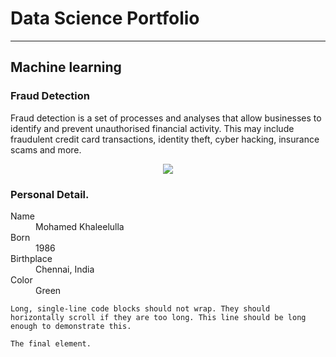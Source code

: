 # Data Science Portfolio

---

## Machine learning

### Fraud Detection

Fraud detection is a set of processes and analyses that allow businesses to identify and prevent unauthorised financial activity. This may include fraudulent credit card transactions, identity theft, cyber hacking, insurance scams and more.


<center><img src="images/fraud_detection.jpg"/></center>

### Personal Detail.

<dl>
<dt>Name</dt>
<dd>Mohamed Khaleelulla</dd>
<dt>Born</dt>
<dd>1986</dd>
<dt>Birthplace</dt>
<dd>Chennai, India</dd>
<dt>Color</dt>
<dd>Green</dd>
</dl>

```
Long, single-line code blocks should not wrap. They should horizontally scroll if they are too long. This line should be long enough to demonstrate this.
```

```
The final element.
```
